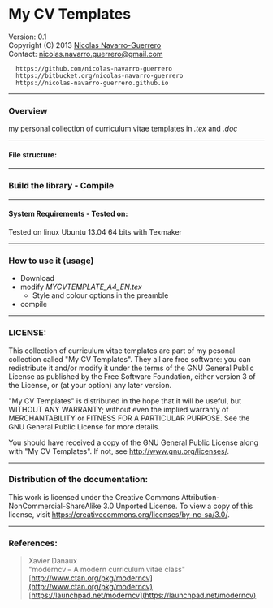 # My CV Templates

Version: 0.1  
Copyright (C) 2013 [Nicolas Navarro-Guerrero](https://nicolas-navarro-guerrero.github.io)  
Contact:  nicolas.navarro.guerrero@gmail.com  

      https://github.com/nicolas-navarro-guerrero
      https://bitbucket.org/nicolas-navarro-guerrero
      https://nicolas-navarro-guerrero.github.io

***********************************************************
### Overview ###
my personal collection of curriculum vitae templates in _.tex_ and _.doc_

***********************************************************
#### File structure: ####


***********************************************************
### Build the library - Compile ###

***********************************************************
#### System Requirements - Tested on: ####
Tested on linux Ubuntu 13.04 64 bits with Texmaker

***********************************************************
### How to use it (usage) ###
 - Download
 - modify _MYCVTEMPLATE_A4_EN.tex_
   - Style and colour options in the preamble
 - compile

***********************************************************
### LICENSE:
This collection of curriculum vitae templates are part of my pesonal collection
called "My CV Templates". They all are free software: you can redistribute it and/or
modify it under the terms of the GNU General Public License as published by
the Free Software Foundation, either version 3 of the License, or (at your
option) any later version.

"My CV Templates" is distributed in the hope that it will be useful,
but WITHOUT ANY WARRANTY; without even the implied warranty of
MERCHANTABILITY or FITNESS FOR A PARTICULAR PURPOSE.  See the GNU General
Public License for more details.

You should have received a copy of the GNU General Public License
along with "My CV Templates". If not, see http://www.gnu.org/licenses/.

***********************************************************
### Distribution of the documentation:
This work is licensed under the Creative Commons Attribution-NonCommercial-ShareAlike 3.0 Unported License. To view a copy of this license, visit https://creativecommons.org/licenses/by-nc-sa/3.0/.  

***********************************************************
### References:
> Xavier Danaux  
  "moderncv – A modern curriculum vitae class"  
  [http://www.ctan.org/pkg/moderncv](http://www.ctan.org/pkg/moderncv)  
  [https://launchpad.net/moderncv](https://launchpad.net/moderncv)
